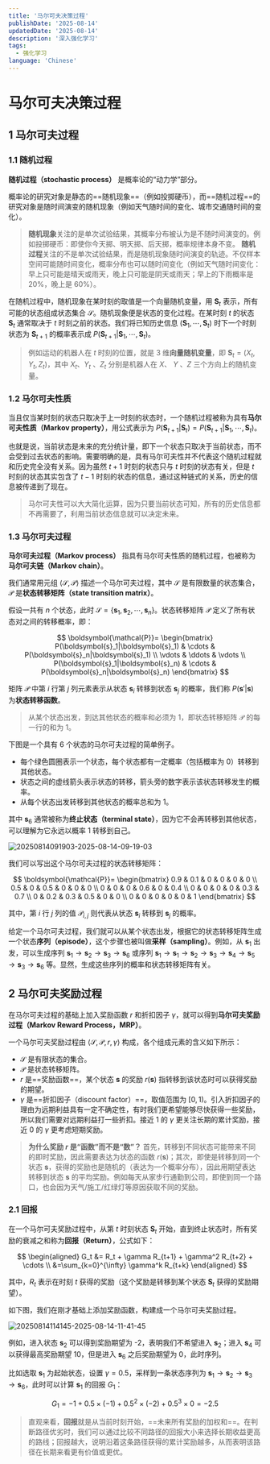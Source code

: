 ```yaml
---
title: '马尔可夫决策过程'
publishDate: '2025-08-14'
updatedDate: '2025-08-14'
description: '深入强化学习'
tags:
  - 强化学习
language: 'Chinese'
---
```


# 马尔可夫决策过程

## 1 马尔可夫过程

### 1.1 随机过程

**随机过程（stochastic process）** 是概率论的“动力学”部分。

概率论的研究对象是静态的==随机现象==（例如投掷硬币），而==随机过程==的研究对象是随时间演变的随机现象（例如天气随时间的变化、城市交通随时间的变化）。

> **随机现象**关注的是单次试验结果，其概率分布被认为是不随时间演变的。例如投掷硬币：即使你今天掷、明天掷、后天掷，概率规律本身不变。
> **随机过程**关注的不是单次试验结果，而是随机现象随时间演变的轨迹。不仅样本空间可能随时间变化，概率分布也可以随时间变化（例如天气随时间变化：早上只可能是晴天或雨天，晚上只可能是阴天或雨天；早上的下雨概率是 20%，晚上是 60%）。

在随机过程中，随机现象在某时刻的取值是一个向量随机变量，用 $\boldsymbol{S}_t$ 表示，所有可能的状态组成状态集合 $\mathcal{S}$。随机现象便是状态的变化过程。在某时刻 $t$ 的状态 $\boldsymbol{S}_t$ 通常取决于 $t$ 时刻之前的状态。我们将已知历史信息 $(\boldsymbol{S}_1,\cdots,\boldsymbol{S}_t)$ 时下一个时刻状态为 $\boldsymbol{S}_{t+1}$ 的概率表示成 $P(\boldsymbol{S}_{t+1}|\boldsymbol{S}_1,\cdots,\boldsymbol{S}_t)$。

> 例如运动的机器人在 $t$ 时刻的位置，就是 3 维**向量随机变量**，即 $\boldsymbol{S}_{t}=(X_t,Y_t,Z_t)$，其中 $X_t$、$Y_t$ 、$Z_t$ 分别是机器人在 $X$、 $Y$ 、$Z$ 三个方向上的随机变量。

### 1.2 马尔可夫性质

当且仅当某时刻的状态只取决于上一时刻的状态时，一个随机过程被称为具有**马尔可夫性质（Markov property）**，用公式表示为 $P(\boldsymbol{S}_{t+1}|\boldsymbol{S}_{t})=P(\boldsymbol{S}_{t+1}|\boldsymbol{S}_1,\cdots,\boldsymbol{S}_t)$。

也就是说，当前状态是未来的充分统计量，即下一个状态只取决于当前状态，而不会受到过去状态的影响。需要明确的是，具有马尔可夫性并不代表这个随机过程就和历史完全没有关系。因为虽然 $t+1$ 时刻的状态只与 $t$ 时刻的状态有关，但是 $t$ 时刻的状态其实包含了 $t-1$ 时刻的状态的信息，通过这种链式的关系，历史的信息被传递到了现在。

> 马尔可夫性可以大大简化运算，因为只要当前状态可知，所有的历史信息都不再需要了，利用当前状态信息就可以决定未来。

### 1.3 马尔可夫过程

**马尔可夫过程（Markov process）** 指具有马尔可夫性质的随机过程，也被称为**马尔可夫链（Markov chain）**。

我们通常用元组 $\langle \mathcal{S}, \boldsymbol{\mathcal{P}}\rangle$ 描述一个马尔可夫过程，其中 $\mathcal{S}$ 是有限数量的状态集合，$\boldsymbol{\mathcal{P}}$ 是**状态转移矩阵（state transition matrix）**。

假设一共有 $n$ 个状态，此时 $\mathcal{S}=\{\boldsymbol{s}_1,\boldsymbol{s}_2,\cdots,\boldsymbol{s}_n\}$。状态转移矩阵 $\boldsymbol{\mathcal{P}}$ 定义了所有状态对之间的转移概率，即：

$$
\boldsymbol{\mathcal{P}}=
\begin{bmatrix}
P(\boldsymbol{s}_1|\boldsymbol{s}_1) & \cdots & P(\boldsymbol{s}_n|\boldsymbol{s}_1) \\
\vdots & \ddots & \vdots \\
P(\boldsymbol{s}_1|\boldsymbol{s}_n) & \cdots & P(\boldsymbol{s}_n|\boldsymbol{s}_n) 
\end{bmatrix}
$$

矩阵 $\boldsymbol{\mathcal{P}}$ 中第 $i$ 行第 $j$ 列元素表示从状态 $\boldsymbol{s}_i$ 转移到状态 $\boldsymbol{s}_j$ 的概率，我们称 $P(\boldsymbol{s}'|\boldsymbol{s})$ 为**状态转移函数**。

> 从某个状态出发，到达其他状态的概率和必须为 1，即状态转移矩阵 $\boldsymbol{\mathcal{P}}$ 的每一行的和为 1。

下图是一个具有 6 个状态的马尔可夫过程的简单例子。

- 每个绿色圆圈表示一个状态，每个状态都有一定概率（包括概率为 0）转移到其他状态。
- 状态之间的虚线箭头表示状态的转移，箭头旁的数字表示该状态转移发生的概率。
- 从每个状态出发转移到其他状态的概率总和为 1。
 
其中 $\boldsymbol{s}_6$ 通常被称为**终止状态（terminal state）**，因为它不会再转移到其他状态，可以理解为它永远以概率 1 转移到自己。

![20250814091903-2025-08-14-09-19-03](https://ozzyc.oss-cn-shenzhen.aliyuncs.com/NotePicture/20250814091903-2025-08-14-09-19-03.png)

我们可以写出这个马尔可夫过程的状态转移矩阵：

$$
\boldsymbol{\mathcal{P}}=
\begin{bmatrix}
0.9 & 0.1 & 0 & 0 & 0 & 0 \\
0.5 & 0 & 0.5 & 0 & 0 & 0 \\
0 & 0 & 0 & 0.6 & 0 & 0.4 \\
0 & 0 & 0 & 0 & 0.3 & 0.7 \\
0 & 0.2 & 0.3 & 0.5 & 0 & 0 \\
0 & 0 & 0 & 0 & 0 & 1
\end{bmatrix}
$$

其中，第 $i$ 行 $j$ 列的值 $\boldsymbol{\mathcal{P}}_{i,j}$ 则代表从状态 $\boldsymbol{s}_i$ 转移到 $\boldsymbol{s}_j$ 的概率。

给定一个马尔可夫过程，我们就可以从某个状态出发，根据它的状态转移矩阵生成一个状态**序列（episode）**，这个步骤也被叫做**采样（sampling）**。例如，从 $\boldsymbol{s}_1$ 出发，可以生成序列 $\boldsymbol{s}_1 \rightarrow \boldsymbol{s}_2 \rightarrow \boldsymbol{s}_3 \rightarrow \boldsymbol{s}_6$ 或序列 $\boldsymbol{s}_1 \rightarrow \boldsymbol{s}_1 \rightarrow \boldsymbol{s}_2 \rightarrow \boldsymbol{s}_3 \rightarrow \boldsymbol{s}_4 \rightarrow \boldsymbol{s}_5 \rightarrow \boldsymbol{s}_3 \rightarrow \boldsymbol{s}_6$ 等。显然，生成这些序列的概率和状态转移矩阵有关。

## 2 马尔可夫奖励过程

在马尔可夫过程的基础上加入奖励函数 $r$ 和折扣因子 $\gamma$，就可以得到**马尔可夫奖励过程（Markov Reward Process，MRP）**。

一个马尔可夫奖励过程由 $\langle \mathcal{S}, \boldsymbol{\mathcal{P}}, r , \gamma \rangle$ 构成，各个组成元素的含义如下所示：

- $\mathcal{S}$ 是有限状态的集合。
- $\boldsymbol{\mathcal{P}}$ 是状态转移矩阵。
- $r$ 是==奖励函数==，某个状态 $\boldsymbol{s}$ 的奖励 $r(\boldsymbol{s})$ 指转移到该状态时可以获得奖励的期望。
- $\gamma$ 是==折扣因子（discount factor）==，取值范围为 $[0,1)$。引入折扣因子的理由为远期利益具有一定不确定性，有时我们更希望能够尽快获得一些奖励，所以我们需要对远期利益打一些折扣。接近 1 的 $\gamma$ 更关注长期的累计奖励，接近 0 的 $\gamma$ 更考虑短期奖励。

> **为什么奖励 $r$ 是“函数”而不是“数”？**
> 首先，转移到不同状态可能带来不同的即时奖励，因此需要表达为状态的函数 $r(\boldsymbol{s})$；其次，即使是转移到同一个状态 $\boldsymbol{s}$，获得的奖励也是随机的（表达为一个概率分布），因此用期望表达转移到状态 $\boldsymbol{s}$ 的平均奖励。例如每天从家步行通勤到公司，即使到同一个路口，也会因为天气/施工/红绿灯等原因获取不同的奖励。

### 2.1 回报

在一个马尔可夫奖励过程中，从第 $t$ 时刻状态 $\boldsymbol{S}_t$ 开始，直到终止状态时，所有奖励的衰减之和称为**回报（Return）**，公式如下：

$$
\begin{aligned}
G_t &= R_t + \gamma R_{t+1} + \gamma^2 R_{t+2} + \cdots \\
&=\sum_{k=0}^{\infty} \gamma^k R_{t+k}
\end{aligned}
$$

其中，$R_{t}$ 表示在时刻 $t$ 获得的奖励（这个奖励是转移到某个状态 $\boldsymbol{S}_t$ 获得的奖励期望）。

如下图，我们在刚才基础上添加奖励函数，构建成一个马尔可夫奖励过程。

![20250814114145-2025-08-14-11-41-45](https://ozzyc.oss-cn-shenzhen.aliyuncs.com/NotePicture/20250814114145-2025-08-14-11-41-45.png)

例如，进入状态 $\boldsymbol{s}_2$ 可以得到奖励期望为 -2，表明我们不希望进入 $\boldsymbol{s}_2$；进入 $\boldsymbol{s}_4$ 可以获得最高奖励期望 10，但是进入 $\boldsymbol{s}_6$ 之后奖励期望为 0，此时序列。

比如选取 $\boldsymbol{s}_1$ 为起始状态，设置 $\gamma=0.5$，采样到一条状态序列为 $\boldsymbol{s}_1 \rightarrow \boldsymbol{s}_2 \rightarrow \boldsymbol{s}_3 \rightarrow \boldsymbol{s}_6$，此时可以计算 $\boldsymbol{s}_1$ 的回报 $G_1$：

$$
G_1=-1 + 0.5 \times (-1) +0.5^2 \times (-2) + 0.5^3 \times 0 = -2.5
$$

> 直观来看，**回报**就是从当前时刻开始，==未来所有奖励的加权和==。在判断路径优劣时，我们可以通过比较不同路径的回报大小来选择长期收益更高的路线；回报越大，说明沿着这条路径获得的累计奖励越多，从而表明该路径在长期来看更有价值或更优。
